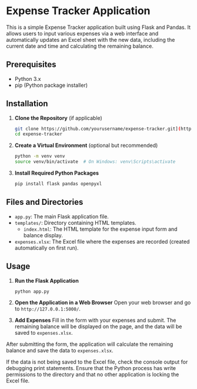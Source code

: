 # Expense Tracker Application

This is a simple Expense Tracker application built using Flask and Pandas. It allows users to input various expenses via a web interface and automatically updates an Excel sheet with the new data, including the current date and time and calculating the remaining balance.

## Prerequisites

- Python 3.x
- pip (Python package installer)

## Installation

1. **Clone the Repository** (if applicable)
    ```sh
    git clone https://github.com/yourusername/expense-tracker.git](https://github.com/psraajhen/budget.git
    cd expense-tracker
    ```

2. **Create a Virtual Environment** (optional but recommended)
    ```sh
    python -m venv venv
    source venv/bin/activate  # On Windows: venv\Scripts\activate
    ```

3. **Install Required Python Packages**
    ```sh
    pip install flask pandas openpyxl
    ```

## Files and Directories

- `app.py`: The main Flask application file.
- `templates/`: Directory containing HTML templates.
  - `index.html`: The HTML template for the expense input form and balance display.
- `expenses.xlsx`: The Excel file where the expenses are recorded (created automatically on first run).

## Usage

1. **Run the Flask Application**
    ```sh
    python app.py
    ```

2. **Open the Application in a Web Browser**
    Open your web browser and go to `http://127.0.0.1:5000/`.

3. **Add Expenses**
    Fill in the form with your expenses and submit. The remaining balance will be displayed on the page, and the data will be saved to `expenses.xlsx`.

After submitting the form, the application will calculate the remaining balance and save the data to `expenses.xlsx`.



If the data is not being saved to the Excel file, check the console output for debugging print statements. Ensure that the Python process has write permissions to the directory and that no other application is locking the Excel file.




